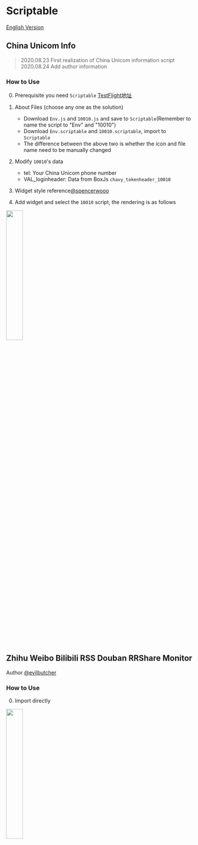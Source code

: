# Scriptable

[English Version](https://github.com/GideonSenku/Scriptable/blob/master/READMEEN.md)

## China Unicom Info

> 2020.08.23 First realization of China Unicom information script  
> 2020.08.24 Add author information
### How to Use
0. Prerequisite you need `Scriptable` [TestFlight地址](https://testflight.apple.com/join/uN1vTqxk)
1. About Files (choose any one as the solution)
   - Download `Env.js` and `10010.js` and save to `Scriptable`(Remember to name the script to "Env" and "10010")
   - Download `Env.scriptable` and `10010.scriptable`, import to `Scriptable`
   - The difference between the above two is whether the icon and file name need to be manually changed
2. Modify `10010`'s data
   - tel: Your China Unicom phone number
   - VAL_loginheader: Data from BoxJs `chavy_tokenheader_10010`

3. Widget style reference[@spencerwooo](https://gist.github.com/spencerwooo/7955aefc4ffa5bc8ae7c83d85d05e7a4)
4. Add widget and select the `10010` script, the rendering is as follows


<img src="https://user-images.githubusercontent.com/39037656/90978946-fc06c500-e583-11ea-82dc-217a487df57f.PNG" height="30%" width="30%">

## Zhihu Weibo Bilibili RSS Douban RRShare Monitor
Author [@evilbutcher](https://github.com/evilbutcher)
### How to Use
0. Import directly

<img src="https://user-images.githubusercontent.com/39037656/90985347-e4443680-e5ad-11ea-9217-03938837199b.PNG" height="30%" width="30%">